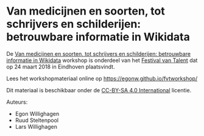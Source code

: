# Van medicijnen en soorten, tot schrijvers en schilderijen: betrouwbare informatie in Wikidata

De [Van medicijnen en soorten, tot schrijvers en schilderijen: betrouwbare informatie in Wikidata](index.md) workshop
is onderdeel van het [Festival van Talent](https://festivalvantalent.nl/) dat op 24 maart 2018 in Eindhoven plaatsvindt.

Lees het workshopmateriaal online op https://egonw.github.io/fvtworkshop/

Dit materiaal is beschikbaar onder de [CC-BY-SA 4.0 International](https://creativecommons.org/licenses/by-sa/4.0/legalcode) licentie.

Auteurs:

* Egon Willighagen
* Ruud Steltenpool
* Lars Willighagen

